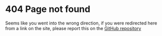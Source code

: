 # 404 Page not found
Seems like you went into the wrong direction, if you were redirected here from a link on the site, please report this on the [GitHub repository](https://www.github.com/awildergoose/ZSharpDocs)

